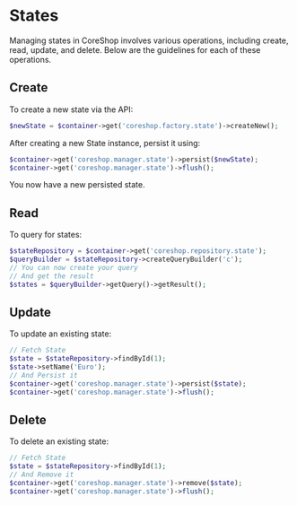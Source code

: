 # States

Managing states in CoreShop involves various operations, including create, read, update, and delete. Below are the
guidelines for each of these operations.

## Create

To create a new state via the API:

```php
$newState = $container->get('coreshop.factory.state')->createNew();
```

After creating a new State instance, persist it using:

```php
$container->get('coreshop.manager.state')->persist($newState);
$container->get('coreshop.manager.state')->flush();
```

You now have a new persisted state.

## Read

To query for states:

```php
$stateRepository = $container->get('coreshop.repository.state');
$queryBuilder = $stateRepository->createQueryBuilder('c');
// You can now create your query
// And get the result
$states = $queryBuilder->getQuery()->getResult();
```

## Update

To update an existing state:

```php
// Fetch State
$state = $stateRepository->findById(1);
$state->setName('Euro');
// And Persist it
$container->get('coreshop.manager.state')->persist($state);
$container->get('coreshop.manager.state')->flush();
```

## Delete

To delete an existing state:

```php
// Fetch State
$state = $stateRepository->findById(1);
// And Remove it
$container->get('coreshop.manager.state')->remove($state);
$container->get('coreshop.manager.state')->flush();
```
